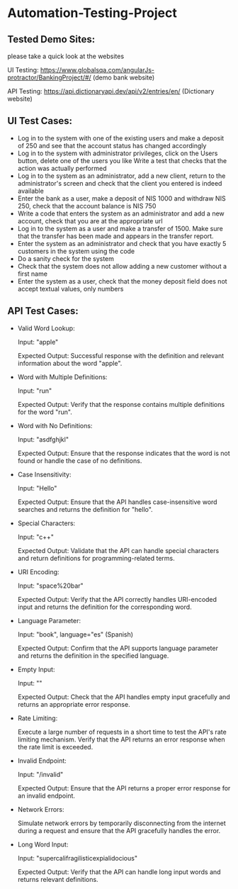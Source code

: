 # Automation-Testing-Project

## Tested Demo Sites:
please take a quick look at the websites

 
UI Testing: https://www.globalsqa.com/angularJs-protractor/BankingProject/#/ 
(demo bank website)

API Testing: https://api.dictionaryapi.dev/api/v2/entries/en/<word>
(Dictionary website) 

## UI Test Cases:
- Log in to the system with one of the existing users and make a deposit of 250 and see that the account status has changed accordingly
- Log in to the system with administrator privileges, click on the Users button, delete one of the users you like
Write a test that checks that the action was actually performed
- Log in to the system as an administrator, add a new client, return to the administrator's screen and check that the client you entered is indeed
available
- Enter the bank as a user, make a deposit of NIS 1000 and withdraw NIS 250, check that the account balance is NIS 750
- Write a code that enters the system as an administrator and add a new account, check that you are at the appropriate url
- Log in to the system as a user and make a transfer of 1500. Make sure that the transfer has been made and appears in the transfer report.
- Enter the system as an administrator and check that you have exactly 5 customers in the system using the code
- Do a sanity check for the system
- Check that the system does not allow adding a new customer without a first name
- Enter the system as a user, check that the money deposit field does not accept textual values, only numbers

## API Test Cases:

- Valid Word Lookup:	

  Input: "apple"

  Expected Output: Successful response with the definition and relevant information about the word "apple".
 
- Word with Multiple Definitions:	

  Input: "run"

  Expected Output: Verify that the response contains multiple definitions for the word "run".
 
- Word with No Definitions:	

  Input: "asdfghjkl"

  Expected Output: Ensure that the response indicates that the word is not found or handle the case of no definitions.
 
- Case Insensitivity:

  Input: "Hello"

  Expected Output: Ensure that the API handles case-insensitive word searches and returns the definition for "hello".
 
- Special Characters:	

  Input: "c++"

  Expected Output: Validate that the API can handle special characters and return definitions for programming-related terms.
 
- URI Encoding:	

  Input: "space%20bar"

  Expected Output: Verify that the API correctly handles URI-encoded input and returns the definition for the corresponding word.
 
- Language Parameter:	

  Input: "book", language="es" (Spanish)

  Expected Output: Confirm that the API supports language parameter and returns the definition in the specified language.
 
- Empty Input:	

  Input: ""

  Expected Output: Check that the API handles empty input gracefully and returns an appropriate error response.
 
- Rate Limiting:	

  Execute a large number of requests in a short time to test the API's rate limiting mechanism. Verify that the API returns an error 
  response when the rate limit is exceeded.
 
- Invalid Endpoint:	

  Input: "/invalid"

  Expected Output: Ensure that the API returns a proper error response for an invalid endpoint.
 
- Network Errors:	

  Simulate network errors by temporarily disconnecting from the internet during a request and ensure that the API gracefully handles 
  the error.
 
- Long Word Input:

  Input: "supercalifragilisticexpialidocious"

  Expected Output: Verify that the API can handle long input words and returns relevant definitions.






